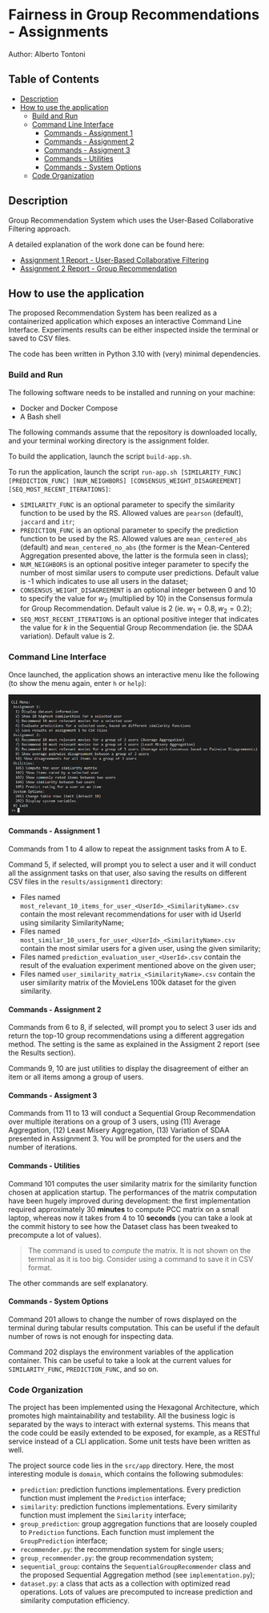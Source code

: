 # Fairness in Group Recommendations - Assignments

Author: Alberto Tontoni

## Table of Contents
- [Description](#description)
- [How to use the application](#how-to-use-the-application)
    - [Build and Run](#build-and-run)
    - [Command Line Interface](#command-line-interface)
        - [Commands - Assignment 1](#commands---assignment-1)
        - [Commands - Assignment 2](#commands---assignment-2)
        - [Commands - Assigment 3](#commands---assigment-3)
        - [Commands - Utilities](#commands---utilities)
        - [Commands - System Options](#commands---system-options)
    - [Code Organization](#code-organization)



## Description

Group Recommendation System which uses the User-Based Collaborative Filtering approach.

A detailed explanation of the work done can be found here:
- [Assignment 1 Report - User-Based Collaborative Filtering](./reports/report-assignment1.md)
- [Assignment 2 Report - Group Recommendation](./reports/report-assignment2.md)

## How to use the application

The proposed Recommendation System has been realized as a containerized application which exposes an interactive Command Line Interface. 
Experiments results can be either inspected inside the terminal or saved to CSV files.

The code has been written in Python 3.10 with (very) minimal dependencies.

### Build and Run

The following software needs to be installed and running on your machine:
- Docker and Docker Compose
- A Bash shell

The following commands assume that the repository is downloaded locally, and your terminal working directory is the assignment folder.

To build the application, launch the script `build-app.sh`.

To run the application, launch the script `run-app.sh [SIMILARITY_FUNC] [PREDICTION_FUNC] [NUM_NEIGHBORS] [CONSENSUS_WEIGHT_DISAGREEMENT] [SEQ_MOST_RECENT_ITERATIONS]`:
- `SIMILARITY_FUNC` is an optional parameter to specify the similarity function to be used by the RS. Allowed values are `pearson` (default), `jaccard` and `itr`;
- `PREDICTION_FUNC` is an optional parameter to specify the prediction function to be used by the RS. Allowed values are `mean_centered_abs` (default) and `mean_centered_no_abs` (the former is the Mean-Centered Aggregation presented above, the latter is the formula seen in class);
- `NUM_NEIGHBORS` is an optional positive integer parameter to specify the number of most similar users to compute user predictions. Default value is -1 which indicates to use all users in the dataset;
- `CONSENSUS_WEIGHT_DISAGREEMENT` is an optional integer between 0 and 10 to specify the value for $w_2$ (multiplied by 10) in the Consensus formula for Group Recommendation. Default value is 2 (ie. $w_1=0.8, w_2=0.2$);
- `SEQ_MOST_RECENT_ITERATIONS` is an optional positive integer that indicates the value for $k$ in the Sequential Group Recommendation (ie. the SDAA variation). Default value is 2.

### Command Line Interface
Once launched, the application shows an interactive menu like the following (to show the menu again, enter `h` or `help`):

![](./resources/report-images/command-line-interface.png)

#### Commands - Assignment 1
Commands from 1 to 4 allow to repeat the assignment tasks from A to E. 

Command 5, if selected, will prompt you to select a user and it will conduct all the assignment tasks on that user, also saving the results on different CSV files in the `results/assignment1` directory:
- Files named `most_relevant_10_items_for_user_<UserId>_<SimilarityName>.csv` contain the most relevant recommendations for user with id UserId using similarity SimilarityName;
- Files named `most_similar_10_users_for_user_<UserId>_<SimilarityName>.csv` contain the most similar users for a given user, using the given similarity;
- Files named `prediction_evaluation_user_<UserId>.csv` contain the result of the evaluation experiment mentioned above on the given user;
- Files named `user_similarity_matrix_<SimilarityName>.csv` contain the user similarity matrix of the MovieLens 100k dataset for the given similarity.

#### Commands - Assignment 2
Commands from 6 to 8, if selected, will prompt you to select 3 user ids and return the top-10 group recommendations using a different aggregation method. The setting is the same as explained in the Assigment 2 report (see the Results section).

Commands 9, 10 are just utilities to display the disagreement of either an item or all items among a group of users.

#### Commands - Assigment 3
Commands from 11 to 13 will conduct a Sequential Group Recommendation over multiple iterations on a group of 3 users, using (11) Average Aggregation, (12) Least Misery Aggregation, (13) Variation of SDAA presented in Assignment 3. You will be prompted for the users and the number of iterations.

#### Commands - Utilities
Command 101 computes the user similarity matrix for the similarity function chosen at application startup. The performances of the matrix computation have been hugely improved during development: the first implementation required approximately 30 **minutes** to compute PCC matrix on a small laptop, whereas now it takes from 4 to 10 **seconds** (you can take a look at the commit history to see how the Dataset class has been tweaked to precompute a lot of values). 
> The command is used to *compute* the matrix. It is not shown on the terminal as it is too big. Consider using a command to save it in CSV format.

The other commands are self explanatory.

#### Commands - System Options
Command 201 allows to change the number of rows displayed on the terminal during tabular results computation. This can be useful if the default number of rows is not enough for inspecting data.

Command 202 displays the environment variables of the application container. This can be useful to take a look at the current values for `SIMILARITY_FUNC`, `PREDICTION_FUNC`, and so on.

### Code Organization

The project has been implemented using the Hexagonal Architecture, which promotes high maintainability and testability. All the business logic is separated by the ways to interact with external systems. This means that the code could be easily extended to be exposed, for example, as a RESTful service instead of a CLI application. Some unit tests have been written as well.

The project source code lies in the `src/app` directory.
Here, the most interesting module is `domain`, which contains the following submodules:
- `prediction`: prediction functions implementations. Every prediction function must implement the `Prediction` interface;
- `similarity`: prediction functions implementations. Every similarity function must implement the `Similarity` interface;
- `group_prediction`: group aggregation functions that are loosely coupled to `Prediction` functions. Each function must implement the `GroupPrediction` interface;
- `recommender.py`: the recommendation system for single users;
- `group_recommender.py`: the group recommendation system;
- `sequential_group`: contains the `SequentialGroupRecommender` class and the proposed Sequential Aggregation method (see `implementation.py`);
- `dataset.py`: a class that acts as a collection with optimized read operations. Lots of values are precomputed to increase prediction and similarity computation efficiency.